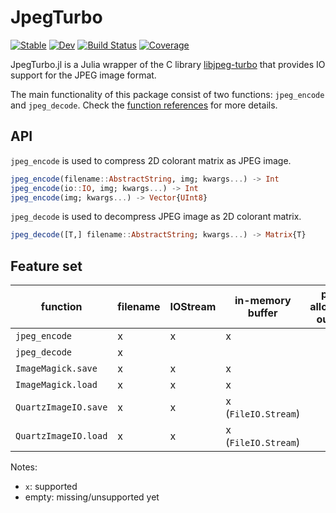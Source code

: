 # JpegTurbo

[![Stable](https://img.shields.io/badge/docs-stable-blue.svg)](https://johnnychen94.github.io/JpegTurbo.jl/stable)
[![Dev](https://img.shields.io/badge/docs-dev-blue.svg)](https://johnnychen94.github.io/JpegTurbo.jl/dev)
[![Build Status](https://github.com/johnnychen94/JpegTurbo.jl/actions/workflows/UnitTest.yml/badge.svg?branch=master)](https://github.com/johnnychen94/JpegTurbo.jl/actions/workflows/UnitTest.yml?query=branch%3Amaster)
[![Coverage](https://codecov.io/gh/johnnychen94/JpegTurbo.jl/branch/master/graph/badge.svg)](https://codecov.io/gh/johnnychen94/JpegTurbo.jl)

JpegTurbo.jl is a Julia wrapper of the C library [libjpeg-turbo] that provides IO support for
the JPEG image format.

The main functionality of this package consist of two functions: `jpeg_encode` and `jpeg_decode`.
Check the [function references](https://johnnychen94.github.io/JpegTurbo.jl/dev/reference) for more
details.

## API

`jpeg_encode` is used to compress 2D colorant matrix as JPEG image.

```julia
jpeg_encode(filename::AbstractString, img; kwargs...) -> Int
jpeg_encode(io::IO, img; kwargs...) -> Int
jpeg_encode(img; kwargs...) -> Vector{UInt8}
```

`jpeg_decode` is used to decompress JPEG image as 2D colorant matrix.

```julia
jpeg_decode([T,] filename::AbstractString; kwargs...) -> Matrix{T}
```

## Feature set

| function             | filename | IOStream | in-memory buffer     | pre-allocated output | multi-threads |
| -------------------- | -------- | -------- | -------------------- | -------------------  | ------------- |
| `jpeg_encode`        | x        | x        | x                    |                      | x             |
| `jpeg_decode`        | x        |          |                      |                      | x             |
| `ImageMagick.save`   | x        | x        | x                    |                      | x             |
| `ImageMagick.load`   | x        | x        | x                    |                      | x             |
| `QuartzImageIO.save` | x        | x        | x (`FileIO.Stream`)  |                      | x             |
| `QuartzImageIO.load` | x        | x        | x (`FileIO.Stream`)  |                      | x             |

Notes:

- `x`: supported
- empty: missing/unsupported yet

[libjpeg-turbo]: https://github.com/libjpeg-turbo/libjpeg-turbo
